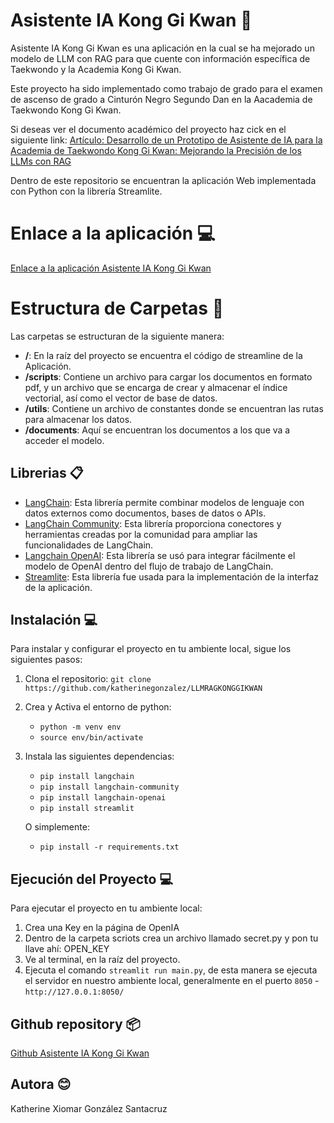 # Asistente IA Kong Gi Kwan 🥋

Asistente IA Kong Gi Kwan es una aplicación en la cual se ha mejorado un modelo de LLM con RAG para que cuente con información específica de Taekwondo y la Academia Kong Gi Kwan.

Este proyecto ha sido implementado como trabajo de grado para el examen de ascenso de grado a Cinturón Negro Segundo Dan en la Aacademia de Taekwondo Kong Gi Kwan. 

Si deseas ver el documento académico del proyecto haz cick en el siguiente link:
[Artículo: Desarrollo de un Prototipo de Asistente de IA para la Academia de Taekwondo Kong Gi Kwan: Mejorando la Precisión de los LLMs con RAG](https://drive.google.com/file/d/1QmR0giS0yq8cP4-9AEWY3kGz_iK9tyag/view?usp=sharing)

Dentro de este repositorio se encuentran la aplicación Web implementada con Python con la librería Streamlite.

# Enlace a la aplicación 💻 

[Enlace a la aplicación Asistente IA Kong Gi Kwan](https://asistenteiakonggikwan.streamlit.app/ )

# Estructura de Carpetas 📂

Las carpetas se estructuran de la siguiente manera:
- **/**: En la raíz del proyecto se encuentra el código de streamline de la Aplicación.
- **/scripts**: Contiene un archivo para cargar los documentos en formato pdf, y un archivo que se encarga de crear y almacenar el índice vectorial, así como el vector de base de datos.
- **/utils**: Contiene un archivo de constantes donde se encuentran las rutas para almacenar los datos.
- **/documents**: Aquí se encuentran los documentos a los que va a acceder el modelo.

## Librerias 📋

* [LangChain](https://www.langchain.com/): Esta librería permite combinar modelos de lenguaje con datos externos como documentos, bases de datos o APIs.
* [LangChain Community](https://pypi.org/project/langchain-community/): Esta librería proporciona conectores y herramientas creadas por la comunidad para ampliar las funcionalidades de LangChain.
* [Langchain OpenAI](https://python.langchain.com/docs/integrations/providers/openai/): Esta librería se usó para integrar fácilmente el modelo de OpenAI dentro del flujo de trabajo de LangChain.
* [Streamlite](https://streamlit.io/): Esta librería fue usada para la implementación de la interfaz de la aplicación.

## Instalación 💻 

Para instalar y configurar el proyecto en tu ambiente local, sigue los siguientes pasos:

1. Clona el repositorio: `git clone https://github.com/katherinegonzalez/LLMRAGKONGGIKWAN`
2. Crea y Activa el entorno de python: 
    * `python -m venv env`
    * `source env/bin/activate`

3. Instala las siguientes dependencias: 

    * `pip install langchain`
    * `pip install langchain-community`
    * `pip install langchain-openai`
    * `pip install streamlit`

    O simplemente:

    * `pip install -r requirements.txt`

##  Ejecución del Proyecto 💻 

Para ejecutar el proyecto en tu ambiente local:

1. Crea una Key en la página de OpenIA
2. Dentro de la carpeta scriots crea un archivo llamado secret.py y pon tu llave ahí: OPEN_KEY
3. Ve al terminal, en la raíz del proyecto.
3. Ejecuta el comando `streamlit run main.py`, de esta manera se ejecuta el servidor en nuestro ambiente local, generalmente en el puerto `8050` - `http://127.0.0.1:8050/`

## Github repository 📦

[Github Asistente IA Kong Gi Kwan](https://github.com/katherinegonzalez/LLMRAGKONGGIKWAN)

## Autora 😊

Katherine Xiomar González Santacruz  
